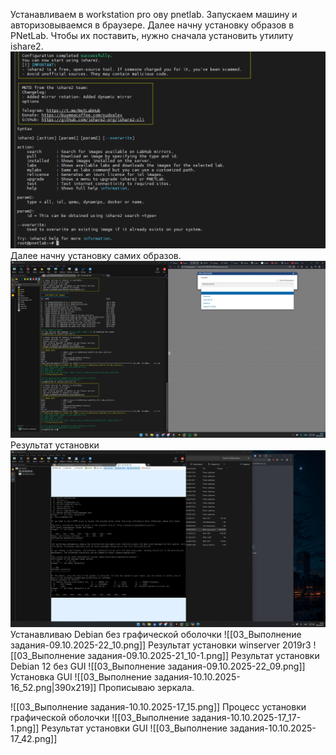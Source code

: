 Устанавливаем в workstation pro ову pnetlab. Запускаем машину и авторизовываемся в браузере. Далее начну установку образов в PNetLab. 
Чтобы их поставить, нужно сначала установить утилиту ishare2.
![Image|526x329](https://github.com/sender2033/testwork-protech-Vafin/blob/main/Image/03_%D0%92%D1%8B%D0%BF%D0%BE%D0%BB%D0%BD%D0%B5%D0%BD%D0%B8%D0%B5%20%D0%B7%D0%B0%D0%B4%D0%B0%D0%BD%D0%B8%D1%8F-09.10.2025-19_10.png?raw=true)
Далее начну установку самих образов. 
![Image|700x394](https://github.com/sender2033/testwork-protech-Vafin/blob/main/Image/03_%D0%92%D1%8B%D0%BF%D0%BE%D0%BB%D0%BD%D0%B5%D0%BD%D0%B8%D0%B5%20%D0%B7%D0%B0%D0%B4%D0%B0%D0%BD%D0%B8%D1%8F-09.10.2025-19_10-1.png?raw=true)
Результат установки 
![Image](https://github.com/sender2033/testwork-protech-Vafin/blob/main/Image/03_%D0%92%D1%8B%D0%BF%D0%BE%D0%BB%D0%BD%D0%B5%D0%BD%D0%B8%D0%B5%20%D0%B7%D0%B0%D0%B4%D0%B0%D0%BD%D0%B8%D1%8F-09.10.2025-21_10.png?raw=true)
Устанавливаю Debian без графической оболочки 
![[03_Выполнение задания-09.10.2025-22_10.png]]
Результат установки winserver 2019r3
![[03_Выполнение задания-09.10.2025-21_10-1.png]]
Результат установки Debian 12 без GUI
![[03_Выполнение задания-09.10.2025-22_09.png]]
Установка GUI
![[03_Выполнение задания-10.10.2025-16_52.png|390x219]]
Прописываю зеркала.











![[03_Выполнение задания-10.10.2025-17_15.png]]
Процесс установки графической оболочки 
![[03_Выполнение задания-10.10.2025-17_17-1.png]]
Результат установки GUI
![[03_Выполнение задания-10.10.2025-17_42.png]]
